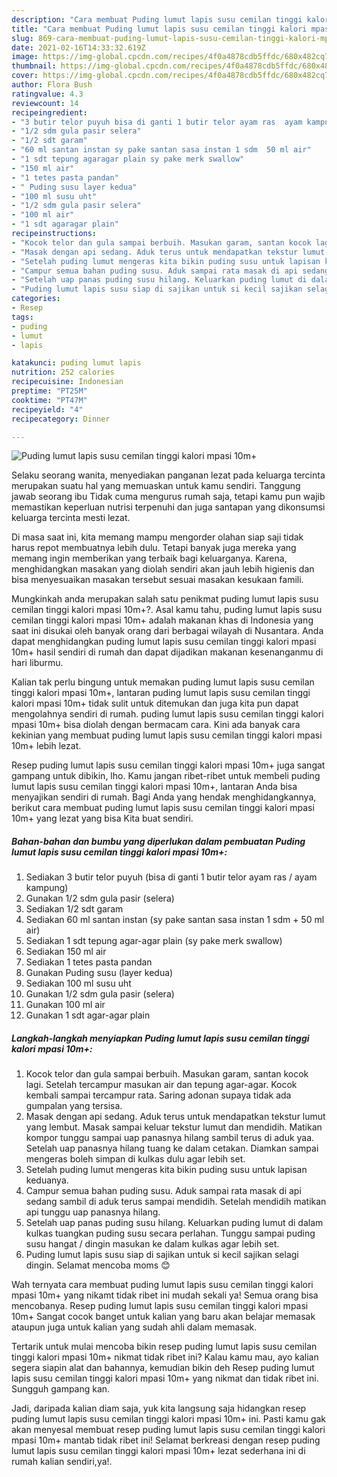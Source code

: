 ```yaml
---
description: "Cara membuat Puding lumut lapis susu cemilan tinggi kalori mpasi 10m+ Sederhana dan Mudah Dibuat"
title: "Cara membuat Puding lumut lapis susu cemilan tinggi kalori mpasi 10m+ Sederhana dan Mudah Dibuat"
slug: 869-cara-membuat-puding-lumut-lapis-susu-cemilan-tinggi-kalori-mpasi-10m-sederhana-dan-mudah-dibuat
date: 2021-02-16T14:33:32.619Z
image: https://img-global.cpcdn.com/recipes/4f0a4878cdb5ffdc/680x482cq70/puding-lumut-lapis-susu-cemilan-tinggi-kalori-mpasi-10m-foto-resep-utama.jpg
thumbnail: https://img-global.cpcdn.com/recipes/4f0a4878cdb5ffdc/680x482cq70/puding-lumut-lapis-susu-cemilan-tinggi-kalori-mpasi-10m-foto-resep-utama.jpg
cover: https://img-global.cpcdn.com/recipes/4f0a4878cdb5ffdc/680x482cq70/puding-lumut-lapis-susu-cemilan-tinggi-kalori-mpasi-10m-foto-resep-utama.jpg
author: Flora Bush
ratingvalue: 4.3
reviewcount: 14
recipeingredient:
- "3 butir telor puyuh bisa di ganti 1 butir telor ayam ras  ayam kampung"
- "1/2 sdm gula pasir selera"
- "1/2 sdt garam"
- "60 ml santan instan sy pake santan sasa instan 1 sdm  50 ml air"
- "1 sdt tepung agaragar plain sy pake merk swallow"
- "150 ml air"
- "1 tetes pasta pandan"
- " Puding susu layer kedua"
- "100 ml susu uht"
- "1/2 sdm gula pasir selera"
- "100 ml air"
- "1 sdt agaragar plain"
recipeinstructions:
- "Kocok telor dan gula sampai berbuih. Masukan garam, santan kocok lagi. Setelah tercampur masukan air dan tepung agar-agar. Kocok kembali sampai tercampur rata. Saring adonan supaya tidak ada gumpalan yang tersisa."
- "Masak dengan api sedang. Aduk terus untuk mendapatkan tekstur lumut yang lembut. Masak sampai keluar tekstur lumut dan mendidih. Matikan kompor tunggu sampai uap panasnya hilang sambil terus di aduk yaa. Setelah uap panasnya hilang tuang ke dalam cetakan. Diamkan sampai mengeras boleh simpan di kulkas dulu agar lebih set."
- "Setelah puding lumut mengeras kita bikin puding susu untuk lapisan keduanya."
- "Campur semua bahan puding susu. Aduk sampai rata masak di api sedang sambil di aduk terus sampai mendidih. Setelah mendidih matikan api tunggu uap panasnya hilang."
- "Setelah uap panas puding susu hilang. Keluarkan puding lumut di dalam kulkas tuangkan puding susu secara perlahan. Tunggu sampai puding susu hangat / dingin masukan ke dalam kulkas agar lebih set."
- "Puding lumut lapis susu siap di sajikan untuk si kecil sajikan selagi dingin. Selamat mencoba moms 😊"
categories:
- Resep
tags:
- puding
- lumut
- lapis

katakunci: puding lumut lapis 
nutrition: 252 calories
recipecuisine: Indonesian
preptime: "PT25M"
cooktime: "PT47M"
recipeyield: "4"
recipecategory: Dinner

---
```



![Puding lumut lapis susu cemilan tinggi kalori mpasi 10m+](https://img-global.cpcdn.com/recipes/4f0a4878cdb5ffdc/680x482cq70/puding-lumut-lapis-susu-cemilan-tinggi-kalori-mpasi-10m-foto-resep-utama.jpg)

Selaku seorang wanita, menyediakan panganan lezat pada keluarga tercinta merupakan suatu hal yang memuaskan untuk kamu sendiri. Tanggung jawab seorang ibu Tidak cuma mengurus rumah saja, tetapi kamu pun wajib memastikan keperluan nutrisi terpenuhi dan juga santapan yang dikonsumsi keluarga tercinta mesti lezat.

Di masa  saat ini, kita memang mampu mengorder olahan siap saji tidak harus repot membuatnya lebih dulu. Tetapi banyak juga mereka yang memang ingin memberikan yang terbaik bagi keluarganya. Karena, menghidangkan masakan yang diolah sendiri akan jauh lebih higienis dan bisa menyesuaikan masakan tersebut sesuai masakan kesukaan famili. 



Mungkinkah anda merupakan salah satu penikmat puding lumut lapis susu cemilan tinggi kalori mpasi 10m+?. Asal kamu tahu, puding lumut lapis susu cemilan tinggi kalori mpasi 10m+ adalah makanan khas di Indonesia yang saat ini disukai oleh banyak orang dari berbagai wilayah di Nusantara. Anda dapat menghidangkan puding lumut lapis susu cemilan tinggi kalori mpasi 10m+ hasil sendiri di rumah dan dapat dijadikan makanan kesenanganmu di hari liburmu.

Kalian tak perlu bingung untuk memakan puding lumut lapis susu cemilan tinggi kalori mpasi 10m+, lantaran puding lumut lapis susu cemilan tinggi kalori mpasi 10m+ tidak sulit untuk ditemukan dan juga kita pun dapat mengolahnya sendiri di rumah. puding lumut lapis susu cemilan tinggi kalori mpasi 10m+ bisa diolah dengan bermacam cara. Kini ada banyak cara kekinian yang membuat puding lumut lapis susu cemilan tinggi kalori mpasi 10m+ lebih lezat.

Resep puding lumut lapis susu cemilan tinggi kalori mpasi 10m+ juga sangat gampang untuk dibikin, lho. Kamu jangan ribet-ribet untuk membeli puding lumut lapis susu cemilan tinggi kalori mpasi 10m+, lantaran Anda bisa menyajikan sendiri di rumah. Bagi Anda yang hendak menghidangkannya, berikut cara membuat puding lumut lapis susu cemilan tinggi kalori mpasi 10m+ yang lezat yang bisa Kita buat sendiri.

<!--inarticleads1-->

##### Bahan-bahan dan bumbu yang diperlukan dalam pembuatan Puding lumut lapis susu cemilan tinggi kalori mpasi 10m+:

1. Sediakan 3 butir telor puyuh (bisa di ganti 1 butir telor ayam ras / ayam kampung)
1. Gunakan 1/2 sdm gula pasir (selera)
1. Sediakan 1/2 sdt garam
1. Sediakan 60 ml santan instan (sy pake santan sasa instan 1 sdm + 50 ml air)
1. Sediakan 1 sdt tepung agar-agar plain (sy pake merk swallow)
1. Sediakan 150 ml air
1. Sediakan 1 tetes pasta pandan
1. Gunakan  Puding susu (layer kedua)
1. Sediakan 100 ml susu uht
1. Gunakan 1/2 sdm gula pasir (selera)
1. Gunakan 100 ml air
1. Gunakan 1 sdt agar-agar plain




<!--inarticleads2-->

##### Langkah-langkah menyiapkan Puding lumut lapis susu cemilan tinggi kalori mpasi 10m+:

1. Kocok telor dan gula sampai berbuih. Masukan garam, santan kocok lagi. Setelah tercampur masukan air dan tepung agar-agar. Kocok kembali sampai tercampur rata. Saring adonan supaya tidak ada gumpalan yang tersisa.
1. Masak dengan api sedang. Aduk terus untuk mendapatkan tekstur lumut yang lembut. Masak sampai keluar tekstur lumut dan mendidih. Matikan kompor tunggu sampai uap panasnya hilang sambil terus di aduk yaa. Setelah uap panasnya hilang tuang ke dalam cetakan. Diamkan sampai mengeras boleh simpan di kulkas dulu agar lebih set.
1. Setelah puding lumut mengeras kita bikin puding susu untuk lapisan keduanya.
1. Campur semua bahan puding susu. Aduk sampai rata masak di api sedang sambil di aduk terus sampai mendidih. Setelah mendidih matikan api tunggu uap panasnya hilang.
1. Setelah uap panas puding susu hilang. Keluarkan puding lumut di dalam kulkas tuangkan puding susu secara perlahan. Tunggu sampai puding susu hangat / dingin masukan ke dalam kulkas agar lebih set.
1. Puding lumut lapis susu siap di sajikan untuk si kecil sajikan selagi dingin. Selamat mencoba moms 😊




Wah ternyata cara membuat puding lumut lapis susu cemilan tinggi kalori mpasi 10m+ yang nikamt tidak ribet ini mudah sekali ya! Semua orang bisa mencobanya. Resep puding lumut lapis susu cemilan tinggi kalori mpasi 10m+ Sangat cocok banget untuk kalian yang baru akan belajar memasak ataupun juga untuk kalian yang sudah ahli dalam memasak.

Tertarik untuk mulai mencoba bikin resep puding lumut lapis susu cemilan tinggi kalori mpasi 10m+ nikmat tidak ribet ini? Kalau kamu mau, ayo kalian segera siapin alat dan bahannya, kemudian bikin deh Resep puding lumut lapis susu cemilan tinggi kalori mpasi 10m+ yang nikmat dan tidak ribet ini. Sungguh gampang kan. 

Jadi, daripada kalian diam saja, yuk kita langsung saja hidangkan resep puding lumut lapis susu cemilan tinggi kalori mpasi 10m+ ini. Pasti kamu gak akan menyesal membuat resep puding lumut lapis susu cemilan tinggi kalori mpasi 10m+ mantab tidak ribet ini! Selamat berkreasi dengan resep puding lumut lapis susu cemilan tinggi kalori mpasi 10m+ lezat sederhana ini di rumah kalian sendiri,ya!.

